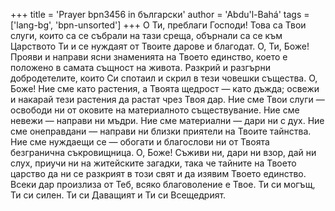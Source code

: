 +++
title = 'Prayer bpn3456 in български'
author = 'Abdu'l-Bahá'
tags = ['lang-bg', 'bpn-unsorted']
+++
О Ти, преблаги Господи! Това са Твои слуги, които са се събрали на тази среща, обърнали са се към Царството Ти и се нуждаят от Твоите дарове и благодат. О, Ти, Боже! Прояви и направи ясни знаменията на Твоето единство, което е положено в самата същност на живота. Разкрий и разгърни добродетелите, които Си спотаил и скрил в тези човешки същества.
О, Боже! Ние сме като растения, а Твоята щедрост — като дъжда; освежи и накарай тези растения да растат чрез Твоя дар. Ние сме Твои слуги — освободи ни от оковите на материалното съществувание. Ние сме невежи — направи ни мъдри. Ние сме материални — дари ни с дух. Ние сме онеправдани — направи ни близки приятели на Твоите тайнства. Ние сме нуждаещи се — обогати и благослови ни от Твоята безгранична съкровищница. О, Боже! Съживи ни, дари ни взор, дай ни слух, приучи ни на житейските загадки, така че тайните на Твоето царство да ни се разкрият в този свят и да изявим Твоето единство. Всеки дар произлиза от Теб, всяко благоволение е Твое.
Ти си могъщ, Ти си силен. Ти си Даващият и Ти си Всещедрият.
